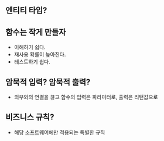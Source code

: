 ## 엔티티 타입?

## 함수는 작게 만들자
- 이해하기 쉽다.
- 재사용 확률이 높아진다.
- 테스트하기 쉽다.

## 암묵적 입력? 암묵적 출력?
 - 외부와의 연결을 끊고 함수의 입력은 파라미터로, 출력은 리턴값으로

## 비즈니스 규칙?
 - 해당 소프트웨어에만 적용되는 특별한 규칙
